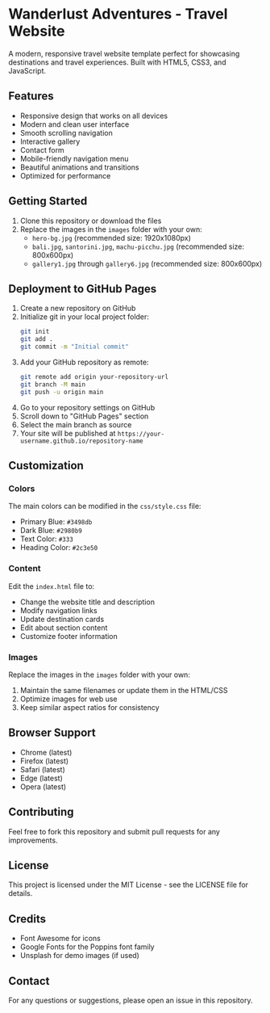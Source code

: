 # Wanderlust Adventures - Travel Website

A modern, responsive travel website template perfect for showcasing destinations and travel experiences. Built with HTML5, CSS3, and JavaScript.

## Features

- Responsive design that works on all devices
- Modern and clean user interface
- Smooth scrolling navigation
- Interactive gallery
- Contact form
- Mobile-friendly navigation menu
- Beautiful animations and transitions
- Optimized for performance

## Getting Started

1. Clone this repository or download the files
2. Replace the images in the `images` folder with your own:
   - `hero-bg.jpg` (recommended size: 1920x1080px)
   - `bali.jpg`, `santorini.jpg`, `machu-picchu.jpg` (recommended size: 800x600px)
   - `gallery1.jpg` through `gallery6.jpg` (recommended size: 800x600px)

## Deployment to GitHub Pages

1. Create a new repository on GitHub
2. Initialize git in your local project folder:
   ```bash
   git init
   git add .
   git commit -m "Initial commit"
   ```
3. Add your GitHub repository as remote:
   ```bash
   git remote add origin your-repository-url
   git branch -M main
   git push -u origin main
   ```
4. Go to your repository settings on GitHub
5. Scroll down to "GitHub Pages" section
6. Select the main branch as source
7. Your site will be published at `https://your-username.github.io/repository-name`

## Customization

### Colors
The main colors can be modified in the `css/style.css` file:
- Primary Blue: `#3498db`
- Dark Blue: `#2980b9`
- Text Color: `#333`
- Heading Color: `#2c3e50`

### Content
Edit the `index.html` file to:
- Change the website title and description
- Modify navigation links
- Update destination cards
- Edit about section content
- Customize footer information

### Images
Replace the images in the `images` folder with your own:
1. Maintain the same filenames or update them in the HTML/CSS
2. Optimize images for web use
3. Keep similar aspect ratios for consistency

## Browser Support

- Chrome (latest)
- Firefox (latest)
- Safari (latest)
- Edge (latest)
- Opera (latest)

## Contributing

Feel free to fork this repository and submit pull requests for any improvements.

## License

This project is licensed under the MIT License - see the LICENSE file for details.

## Credits

- Font Awesome for icons
- Google Fonts for the Poppins font family
- Unsplash for demo images (if used)

## Contact

For any questions or suggestions, please open an issue in this repository. 